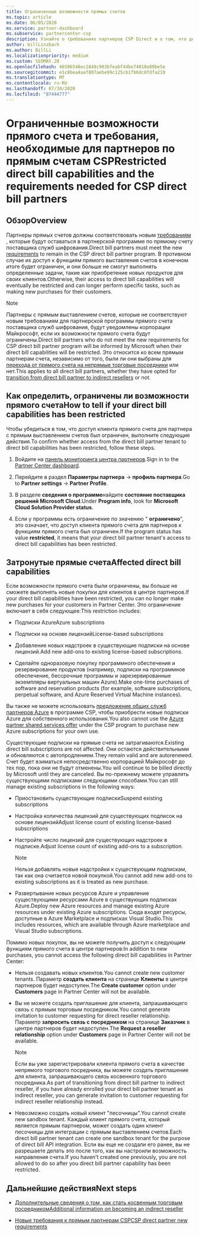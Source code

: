 ```yaml
---
title: Ограниченные возможности прямых счетов
ms.topic: article
ms.date: 06/05/2020
ms.service: partner-dashboard
ms.subservice: partnercenter-csp
description: Узнайте о требованиях партнеров CSP Direct и о том, что делать, чтобы избежать ограничения возможностей. Узнайте, не были ли ваши возможности ограничены.
author: billLinzbach
ms.author: BillLi
ms.localizationpriority: medium
ms.custom: SEOMAY.20
ms.openlocfilehash: 46506548ec1848c983bfeabf44be74018e80be5e
ms.sourcegitcommit: e1c8bea4aaf807aebe99c125cb1fb6dc8fdfa210
ms.translationtype: MT
ms.contentlocale: ru-RU
ms.lasthandoff: 07/30/2020
ms.locfileid: "87444777"
---
```

# <a name="restricted-direct-bill-capabilities-and-the-requirements-needed-for-csp-direct-bill-partners"></a><span data-ttu-id="4567c-104">Ограниченные возможности прямого счета и требования, необходимые для партнеров по прямым счетам CSP</span><span class="sxs-lookup"><span data-stu-id="4567c-104">Restricted direct bill capabilities and the requirements needed for CSP direct bill partners</span></span>  

## <a name="overview"></a><span data-ttu-id="4567c-105">Обзор</span><span class="sxs-lookup"><span data-stu-id="4567c-105">Overview</span></span>

<span data-ttu-id="4567c-106">Партнеры прямых счетов должны соответствовать новым [требованиям](direct-partner-new-requirements.md) , которые будут оставаться в партнерской программе по прямому счету поставщика служб шифрования.</span><span class="sxs-lookup"><span data-stu-id="4567c-106">Direct bill partners must meet the new [requirements](direct-partner-new-requirements.md) to remain in the CSP direct bill partner program.</span></span> <span data-ttu-id="4567c-107">В противном случае их доступ к функциям прямого выставления счетов в конечном итоге будет ограничен, и они больше не смогут выполнять определенные задачи, такие как приобретение новых продуктов для своих клиентов.</span><span class="sxs-lookup"><span data-stu-id="4567c-107">Otherwise, their access to direct bill capabilities will eventually be restricted and can longer perform specific tasks, such as making new purchases for their customers.</span></span>

> [!Note]
> <span data-ttu-id="4567c-108">Партнеры с прямым выставлением счетов, которые не соответствуют новым требованиям для партнерской программы прямого счета поставщика служб шифрования, будут уведомлены корпорации Майкрософт, если их возможности прямого счета будут ограничены.</span><span class="sxs-lookup"><span data-stu-id="4567c-108">Direct bill partners who do not meet the new requirements for CSP direct bill partner program will be informed by Microsoft when their direct bill capabilities will be restricted.</span></span> <span data-ttu-id="4567c-109">Это относится ко всем прямым партнерам счета, независимо от того, были ли они выбраны для [перехода от прямого счета на непрямые торговые посредники](transition-direct-to-indirect.md) или нет.</span><span class="sxs-lookup"><span data-stu-id="4567c-109">This applies to all direct bill partners, whether they have opted for [transition from direct bill partner to indirect resellers](transition-direct-to-indirect.md) or not.</span></span>  

## <a name="how-to-tell-if-your-direct-bill-capabilities-has-been-restricted"></a><span data-ttu-id="4567c-110">Как определить, ограничены ли возможности прямого счета</span><span class="sxs-lookup"><span data-stu-id="4567c-110">How to tell if your direct bill capabilities has been restricted</span></span>

<span data-ttu-id="4567c-111">Чтобы убедиться в том, что доступ клиента прямого счета для партнера с прямым выставлением счетов был ограничен, выполните следующие действия.</span><span class="sxs-lookup"><span data-stu-id="4567c-111">To confirm whether access from the direct bill partner tenant to direct bill capabilities has been restricted, follow these steps.</span></span>

1. <span data-ttu-id="4567c-112">Войдите на [панель мониторинга центра партнеров](https://partner.microsoft.com/dashboard).</span><span class="sxs-lookup"><span data-stu-id="4567c-112">Sign in to the [Partner Center dashboard](https://partner.microsoft.com/dashboard).</span></span>

2. <span data-ttu-id="4567c-113">Перейдите в раздел **Параметры партнера**  ->  **профиль партнера**.</span><span class="sxs-lookup"><span data-stu-id="4567c-113">Go to **Partner settings** -> **Partner Profile**.</span></span>

3. <span data-ttu-id="4567c-114">В разделе **сведения о программе**найдите **состояние поставщика решений Microsoft Cloud**.</span><span class="sxs-lookup"><span data-stu-id="4567c-114">Under **Program info**, look for **Microsoft Cloud Solution Provider status**.</span></span>

4. <span data-ttu-id="4567c-115">Если у программы есть ограничение по значению " **ограничено**", это означает, что доступ клиента прямого счета для партнеров к функциям прямого счета был ограничен.</span><span class="sxs-lookup"><span data-stu-id="4567c-115">If the program status has value **restricted**, it means that your direct bill partner tenant's access to direct bill capabilities has been restricted.</span></span>

## <a name="affected-direct-bill-capabilities"></a><span data-ttu-id="4567c-116">Затронутые прямые счета</span><span class="sxs-lookup"><span data-stu-id="4567c-116">Affected direct bill capabilities</span></span>

<span data-ttu-id="4567c-117">Если возможности прямого счета были ограничены, вы больше не сможете выполнять новые покупки для клиентов в центре партнеров.</span><span class="sxs-lookup"><span data-stu-id="4567c-117">If your direct bill capabilities have been restricted, you can no longer make new purchases for your customers in Partner Center.</span></span> <span data-ttu-id="4567c-118">Это ограничение включает в себя следующее:</span><span class="sxs-lookup"><span data-stu-id="4567c-118">This restriction includes:</span></span>

- <span data-ttu-id="4567c-119">Подписки Azure</span><span class="sxs-lookup"><span data-stu-id="4567c-119">Azure subscriptions</span></span>

- <span data-ttu-id="4567c-120">Подписки на основе лицензий</span><span class="sxs-lookup"><span data-stu-id="4567c-120">License-based subscriptions</span></span>

- <span data-ttu-id="4567c-121">Добавление новых надстроек в существующие подписки на основе лицензий.</span><span class="sxs-lookup"><span data-stu-id="4567c-121">Add new add-ons to existing license-based subscriptions.</span></span>

- <span data-ttu-id="4567c-122">Сделайте одноразовую покупку программного обеспечения и резервирование продуктов (например, подписки на программное обеспечение, бессрочные программы и зарезервированные экземпляры виртуальных машин Azure).</span><span class="sxs-lookup"><span data-stu-id="4567c-122">Make one-time purchases of software and reservation products (for example, software subscriptions, perpetual software, and Azure Reserved Virtual Machine instances).</span></span>

<span data-ttu-id="4567c-123">Вы также не можете использовать [предложение общих служб партнеров Azure](shared-services.md) в программе CSP, чтобы приобрести новые подписки Azure для собственного использования.</span><span class="sxs-lookup"><span data-stu-id="4567c-123">You also cannot use the [Azure partner shared services offer](shared-services.md) under the CSP program to purchase new Azure subscriptions for your own use.</span></span>

<span data-ttu-id="4567c-124">Существующие подписки на прямые счета не затрагиваются.</span><span class="sxs-lookup"><span data-stu-id="4567c-124">Existing direct bill subscriptions are not affected.</span></span> <span data-ttu-id="4567c-125">Они остаются действительными и обновляются с автопродлением.</span><span class="sxs-lookup"><span data-stu-id="4567c-125">They remain valid and are autorenewed.</span></span> <span data-ttu-id="4567c-126">Счет будет взиматься непосредственно корпорацией Майкрософт до тех пор, пока они не будут отменены.</span><span class="sxs-lookup"><span data-stu-id="4567c-126">You will continue to be billed directly by Microsoft until they are canceled.</span></span> <span data-ttu-id="4567c-127">Вы по-прежнему можете управлять существующими подписками следующими способами.</span><span class="sxs-lookup"><span data-stu-id="4567c-127">You can still manage existing subscriptions in the following ways:</span></span>

- <span data-ttu-id="4567c-128">Приостановить существующие подписки</span><span class="sxs-lookup"><span data-stu-id="4567c-128">Suspend existing subscriptions</span></span>

- <span data-ttu-id="4567c-129">Настройка количества лицензий для существующих подписок на основе лицензий</span><span class="sxs-lookup"><span data-stu-id="4567c-129">Adjust license count of existing license-based subscriptions</span></span>

- <span data-ttu-id="4567c-130">Настройте число лицензий для существующих надстроек в подписке.</span><span class="sxs-lookup"><span data-stu-id="4567c-130">Adjust license count of existing add-ons to a subscription.</span></span> 
 
    >[!Note] 
    ><span data-ttu-id="4567c-131">Нельзя добавлять новые надстройки к существующим подпискам, так как она считается новой покупкой.</span><span class="sxs-lookup"><span data-stu-id="4567c-131">You cannot add new add-ons to existing subscriptions as it is treated as new purchase.</span></span>

- <span data-ttu-id="4567c-132">Развертывание новых ресурсов Azure и управление существующими ресурсами Azure в существующих подписках Azure.</span><span class="sxs-lookup"><span data-stu-id="4567c-132">Deploy new Azure resources and manage existing Azure resources under existing Azure subscriptions.</span></span> <span data-ttu-id="4567c-133">Сюда входят ресурсы, доступные в Azure Marketplace и подписках Visual Studio.</span><span class="sxs-lookup"><span data-stu-id="4567c-133">This includes resources, which are available through Azure marketplace and Visual Studio subscriptions.</span></span>

<span data-ttu-id="4567c-134">Помимо новых покупок, вы не можете получить доступ к следующим функциям прямого счета в центре партнеров:</span><span class="sxs-lookup"><span data-stu-id="4567c-134">In addition to new purchases, you cannot access the following direct bill capabilities in Partner Center:</span></span>

- <span data-ttu-id="4567c-135">Нельзя создавать новых клиентов.</span><span class="sxs-lookup"><span data-stu-id="4567c-135">You cannot create new customer tenants.</span></span> <span data-ttu-id="4567c-136">Параметр **создать клиента** на странице **Клиенты** в центре партнеров будет недоступен.</span><span class="sxs-lookup"><span data-stu-id="4567c-136">The **Create customer** option under **Customers** page in Partner Center will not be available.</span></span>

- <span data-ttu-id="4567c-137">Вы не можете создать приглашение для клиента, запрашивающего связь с прямым торговым посредником.</span><span class="sxs-lookup"><span data-stu-id="4567c-137">You cannot generate invitation to customer requesting for direct reseller relationship.</span></span> <span data-ttu-id="4567c-138">Параметр **запросить связь с посредником** на странице **Заказчик** в центре партнеров будет недоступен.</span><span class="sxs-lookup"><span data-stu-id="4567c-138">The **Request a reseller relationship** option under **Customers** page in Partner Center will not be available.</span></span>

    >[!NOTE]
    ><span data-ttu-id="4567c-139">Если вы уже зарегистрировали клиента прямого счета в качестве непрямого торгового посредника, вы можете создать приглашение для клиента, запрашивающего связь косвенного торгового посредника.</span><span class="sxs-lookup"><span data-stu-id="4567c-139">As part of transitioning from direct bill partner to indirect reseller, if you have already enrolled your direct bill partner tenant as indirect reseller, you can generate invitation to customer requesting for indirect reseller relationship instead.</span></span>

- <span data-ttu-id="4567c-140">Невозможно создать новый клиент "песочницы".</span><span class="sxs-lookup"><span data-stu-id="4567c-140">You cannot create new sandbox tenant.</span></span> <span data-ttu-id="4567c-141">Каждый клиент прямого счета, который является прямым партнером, может создать один клиент песочницы для интеграции с прямым выставлением счетов.</span><span class="sxs-lookup"><span data-stu-id="4567c-141">Each direct bill partner tenant can create one sandbox tenant for the purpose of direct bill API integration.</span></span> <span data-ttu-id="4567c-142">Если вы еще не создали его ранее, вы не разрешаете делать это после того, как вы настроили возможность направления счета.</span><span class="sxs-lookup"><span data-stu-id="4567c-142">If you haven't created one previously, you are not allowed to do so after you direct bill partner capability has been restricted.</span></span>  

## <a name="next-steps"></a><span data-ttu-id="4567c-143">Дальнейшие действия</span><span class="sxs-lookup"><span data-stu-id="4567c-143">Next steps</span></span>

- [<span data-ttu-id="4567c-144">Дополнительные сведения о том, как стать косвенным торговым посредником</span><span class="sxs-lookup"><span data-stu-id="4567c-144">Additional information on becoming an indirect reseller</span></span>](https://assetsprod.microsoft.com/csp-directbill-to-indirect-transition.pdf)

- [<span data-ttu-id="4567c-145">Новые требования к прямым партнерам CSP</span><span class="sxs-lookup"><span data-stu-id="4567c-145">CSP direct partner new requirements</span></span>](direct-partner-new-requirements.md)